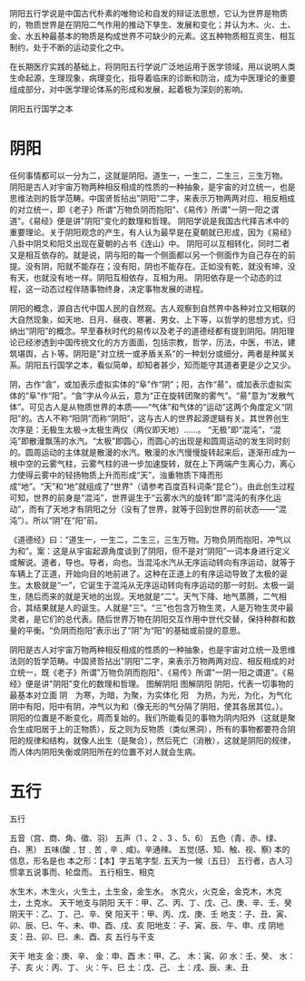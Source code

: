 阴阳五行学说是中国古代朴素的唯物论和自发的辩证法思想，它认为世界是物质的，物质世界是在阴阳二气作用的推动下孳生、发展和变化；并认为木、火、土、金、水五种最基本的物质是构成世界不可缺少的元素。这五种物质相互资生、相互制约，处于不断的运动变化之中。

在长期医疗实践的基础上，将阴阳五行学说广泛地运用于医学领域，用以说明人类生命起源，生理现象，病理变化，指导着临床的诊断和防治，成为中医理论的重要组成部分，对中医学理论体系的形成和发展，起着极为深刻的影响。


阴阳五行国学之本

# 阴阳

任何事情都可以一分为二，这就是阴阳。道生一，一生二，二生三，三生万物。
阴阳是古人对宇宙万物两种相反相成的性质的一种抽象，是宇宙的对立统一，也是思维法则的哲学范畴。中国贤哲拈出"阴阳"二字，来表示万物两两对应、相反相成的对立统一，即《老子》所谓"万物负阴而抱阳"、《易传》所谓"一阴一阳之谓道"。《易经》便是讲"阴阳"变化的数理和哲理。
阴阳学说是我国古代择吉术中的重要理论。关于阴阳观念的产生，有人认为最早是在夏朝就已形成，因为《易经》八卦中阴爻和阳爻出现在夏朝的占书《连山》中。
阴阳可以互相转化，同时二者又是相互依存的。就是说，阴与阳的每一个侧面都以另一个侧面作为自己存在的前提。没有阴，阳就不能存在；没有阳，阴也不能存在。正如没有乾，就没有坤，没有天，也就没有地一样。阴阳互相依存，互相为用。
阴阳依存是一个动态的过程，这一动态过程伴随事物终身，决定事物发展的进程。


阴阳的概念，源自古代中国人民的自然观。古人观察到自然界中各种对立又相联的大自然现象，如天地、日月、昼夜、寒暑、男女、上下等，以哲学的思想方式，归纳出“阴阳”的概念。早至春秋时代的易传以及老子的道德经都有提到阴阳。阴阳理论已经渗透到中国传统文化的方方面面，包括宗教，哲学，历法，中医，书法，建筑堪舆，占卜等。阴阳是"对立统一或矛盾关系"的一种划分或细分，两者是种属关系。阴阳五行国学之本，看似简单，却知者甚少，知而能守其道者更是少之又少。


阴，古作“侌”，或加表示虚拟实体的“阜”作“阴”；阳，古作“昜”，或加表示虚拟实体的“阜”作“阳”。“侌”字从今从云，意为“正在旋转团聚的雾气”。“昜”意为“发散气体”。可见古人是从物质世界的本质——“气体”和气体的“运动”这两个角度定义“阴阳”的。古人不称“阳阴”而称“阴阳”，这与古人的世界起源逻辑有关。其世界创生次序是：无极生太极→太极生两仪（两仪即天地）……。
“无极”即“混沌”，“混沌”即散漫飘荡的水汽。“太极”即圆心，而圆心的出现是和圆周运动的发生同时刻的。圆周运动的主体就是散漫的水汽。散漫的水汽慢慢旋转起来后，逐渐形成为一根中空的云雾气柱，云雾气柱的进一步加速旋转，就在上下两端产生离心力，离心力使得云雾中的轻扬物质上升而形成“天”，浊重物质下降而形成“地”。“天”和“地”就组成了“世界”（请参考百度百科词条“昆仑”）。由此创生过程可知，世界的前身是“混沌”，世界诞生于“云雾水汽的旋转”即“混沌的有序化运动”，而有了天地才有阴阳之分（没有了世界，就等于回到世界的前状态——“混沌”）。所以“阴”在“阳”前。

《道德经》曰：“道生一，一生二，二生三，三生万物。万物负阴而抱阳，冲气以为和”。案：这是从宇宙起源角度谈到了阴阳，但不是对“阴阳”一词本身进行定义或解说。道者，导也。导者，向也。当混沌水汽从无序运动转向有序运动，就等于车辆上了正道，开始向目的地前进了。这种在正道上的有序运动导致了太极的诞生。太极就是“一”，它诞生于混沌从无序运动转向有序运动的那一时刻。太极一诞生，随后而来的就是天地的出现。天地就是“二”。天气下降、地气蒸腾，二气相合，其结果就是人的诞生。人就是“三”。“三”也包含万物生灵，人是万物生灵中最灵者，是它们的总代表。随后世界万物在阴阳交互作用中世代交替，保持种群和数量的平衡。“负阴而抱阳”表示出了“阴”为“阳”的基础或前提的意思。

阴阳是古人对宇宙万物两种相反相成的性质的一种抽象，也是宇宙对立统一及思维法则的哲学范畴。中国贤哲拈出"阴阳"二字，来表示万物两两对应、相反相成的对立统一，既《老子》所谓"万物负阴而抱阳"、《易传》所谓"一阴一阳之谓道"。《易经》便是讲"阴阳"变化的数理和哲理。
图解阴阳
图解阴阳
阴阳，代表一切事物的最基本对立面
阴　为寒，为暗，为聚，为实体化
阳　为热，为光，为化，为气化
阴中有阳，阳中有阴，冲气以为和（像无形的气分隔了阴阳，使其各居其位。）。
阴阳的位置是不断变化，周而复始的。我们所能看见的事物为阴内阳外（这就是聚合生成阳居于上的正物质），反之则为反物质（类似黑洞），所有的事物都要符合阴阳的规律和结构，就像人出生（是聚合），然后死亡（消散），这就是阴阳的规律，而人体内阴阳失衡或阴阳所在的位置不对人就会生病。

# 五行

五行

五音（宫、商、角、徵、羽）
五声（1 、2 、3 、5、6）
五色（青、赤、绿、白、黑）
五味(酸﹑甘﹑苦﹑辛﹑咸)。辛通辣。
五觉(感、知、触、视、察)
本的信息，形名是也
本之形：【本】字五笔字型.
五天为一候（五日）
五行者，古人习惯拿五说事而、轮盘而。
五行相生、相克

水生木，木生火，火生土，土生金，金生水。
水克火，火克金，金克木，木克土，土克水。
天干地支与阴阳
天干：甲、乙、丙、丁、戊、己、庚、辛、壬、癸
阴天干：乙、丁、己、辛、癸
阳天干：甲、丙、戊、庚、壬
地支：子、丑、寅、卯、辰、巳、午、未、申、酉、戌、亥
阳地支：子、寅、辰、午、申、戌
阴地支：丑、卯、巳、未、酉、亥
五行与干支

天干 地支
金：庚、辛、 金：申、酉
木：甲、乙、 木：寅、卯
水：壬、癸、 水：子、亥
火：丙、丁、 火：午、巳
土：戊、己、 土：戌、辰、未、丑